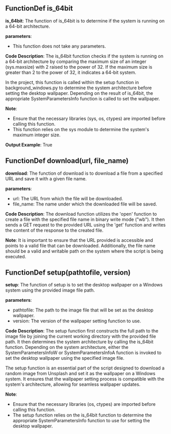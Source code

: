 ## FunctionDef is_64bit
**is_64bit**: The function of is_64bit is to determine if the system is running on a 64-bit architecture.

**parameters**:
- This function does not take any parameters.

**Code Description**:
The is_64bit function checks if the system is running on a 64-bit architecture by comparing the maximum size of an integer (sys.maxsize) with 2 raised to the power of 32. If the maximum size is greater than 2 to the power of 32, it indicates a 64-bit system.

In the project, this function is called within the setup function in background_windows.py to determine the system architecture before setting the desktop wallpaper. Depending on the result of is_64bit, the appropriate SystemParametersInfo function is called to set the wallpaper.

**Note**:
- Ensure that the necessary libraries (sys, os, ctypes) are imported before calling this function.
- This function relies on the sys module to determine the system's maximum integer size.

**Output Example**:
True
## FunctionDef download(url, file_name)
**download**: The function of download is to download a file from a specified URL and save it with a given file name.

**parameters**:
- url: The URL from which the file will be downloaded.
- file_name: The name under which the downloaded file will be saved.

**Code Description**:
The download function utilizes the 'open' function to create a file with the specified file name in binary write mode ("wb"). It then sends a GET request to the provided URL using the 'get' function and writes the content of the response to the created file.

**Note**:
It is important to ensure that the URL provided is accessible and points to a valid file that can be downloaded. Additionally, the file name should be a valid and writable path on the system where the script is being executed.
## FunctionDef setup(pathtofile, version)
**setup**: The function of setup is to set the desktop wallpaper on a Windows system using the provided image file path.

**parameters**:
- pathtofile: The path to the image file that will be set as the desktop wallpaper.
- version: The version of the wallpaper setting function to use.

**Code Description**:
The setup function first constructs the full path to the image file by joining the current working directory with the provided file path. It then determines the system architecture by calling the is_64bit function. Depending on the system architecture, either the SystemParametersInfoW or SystemParametersInfoA function is invoked to set the desktop wallpaper using the specified image file.

The setup function is an essential part of the script designed to download a random image from Unsplash and set it as the wallpaper on a Windows system. It ensures that the wallpaper setting process is compatible with the system's architecture, allowing for seamless wallpaper updates.

**Note**:
- Ensure that the necessary libraries (os, ctypes) are imported before calling this function.
- The setup function relies on the is_64bit function to determine the appropriate SystemParametersInfo function to use for setting the desktop wallpaper.
